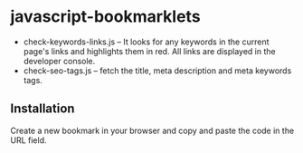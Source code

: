 # javascript-bookmarklets
- check-keywords-links.js – It looks for any keywords in the current page's links and highlights them in red. All links are displayed in the developer console.
- check-seo-tags.js – fetch the title, meta description and meta keywords tags.

## Installation
Create a new bookmark in your browser and copy and paste the code in the URL field.
